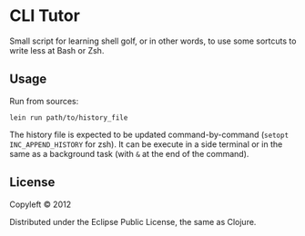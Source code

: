 # CLI Tutor

Small script for learning shell golf, or in other words, to use some sortcuts
to write less at Bash or Zsh.

## Usage

Run from sources:

    lein run path/to/history_file

The history file is expected to be updated command-by-command (`setopt
INC_APPEND_HISTORY` for zsh). It can be execute in a side terminal or in the
same as a background task (with `&` at the end of the command).

## License

Copyleft © 2012

Distributed under the Eclipse Public License, the same as Clojure.
